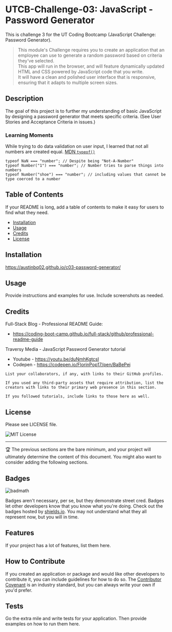 # UTCB-Challenge-03: JavaScript - Password Generator
This is challenge 3 for the UT Coding Bootcamp (JavaScript Challenge: Password Generator).

> This module's Challenge requires you to create an application that an employee can use to generate a random password based on criteria they've selected.   
>This app will run in the browser, and will feature dynamically updated HTML and CSS powered by JavaScript code that you write.   
>It will have a clean and polished user interface that is responsive, ensuring that it adapts to multiple screen sizes.

## Description

The goal of this project is to further my understanding of basic JavaScript by designing a password generator that meets specific criteria. (See User Stories and Acceptance Criteria in issues.)

### Learning Moments  

While trying to do data validation on user input, I learned that not all numbers are created equal. [MDN `typeof()`](https://developer.mozilla.org/en-US/docs/Web/JavaScript/Reference/Operators/typeof)
```
typeof NaN === "number"; // Despite being "Not-A-Number"
typeof Number("1") === "number"; // Number tries to parse things into numbers
typeof Number("shoe") === "number"; // including values that cannot be type coerced to a number
```

## Table of Contents

If your README is long, add a table of contents to make it easy for users to find what they need.

- [Installation](#installation)
- [Usage](#usage)
- [Credits](#credits)
- [License](#license)

## Installation

https://austinbq02.github.io/c03-password-generator/

## Usage

Provide instructions and examples for use. Include screenshots as needed.


## Credits

Full-Stack Blog - Professional README Guide: 
- https://coding-boot-camp.github.io/full-stack/github/professional-readme-guide

Traversy Media - JavaScript Password Generator tutorial
- Youtube - https://youtu.be/duNmhKgtcsI
- Codepen - https://codepen.io/FlorinPop17/pen/BaBePej 

```
List your collaborators, if any, with links to their GitHub profiles.

If you used any third-party assets that require attribution, list the creators with links to their primary web presence in this section.

If you followed tutorials, include links to those here as well.
```
## License

Please see LICENSE file.

![MIT License](https://img.shields.io/github/license/AustinBQ02/c03-password-generator)

---

🏆 The previous sections are the bare minimum, and your project will ultimately determine the content of this document. You might also want to consider adding the following sections.

## Badges

![badmath](https://img.shields.io/github/languages/top/lernantino/badmath)

Badges aren't necessary, per se, but they demonstrate street cred. Badges let other developers know that you know what you're doing. Check out the badges hosted by [shields.io](https://shields.io/). You may not understand what they all represent now, but you will in time.

## Features

If your project has a lot of features, list them here.

## How to Contribute

If you created an application or package and would like other developers to contribute it, you can include guidelines for how to do so. The [Contributor Covenant](https://www.contributor-covenant.org/) is an industry standard, but you can always write your own if you'd prefer.

## Tests

Go the extra mile and write tests for your application. Then provide examples on how to run them here.
